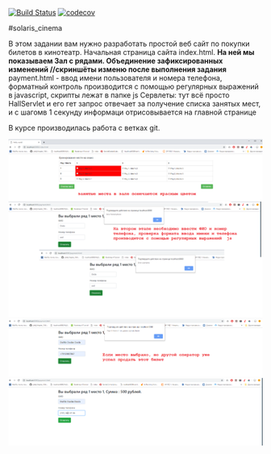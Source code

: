 [![Build Status](https://travis-ci.org/AlexandrKaleganov/solaris_cinema.svg?branch=master)](https://travis-ci.org/AlexandrKaleganov/solaris_cinema)
[![codecov](https://codecov.io/gh/AlexandrKaleganov/solaris_cinema/branch/master/graph/badge.svg)](https://codecov.io/gh/AlexandrKaleganov/solaris_cinema)

#solaris_cinema

В этом задании вам нужно разработать простой веб сайт по покупки билетов в кинотеатр.
Начальная страница сайта index.html. 
**На ней мы показываем Зал c рядами.
Объединение зафиксированных изменений
//скриншёты изменю после выполнения задания** 
payment.html  - ввод имени пользователя и номера телефона, форматный контроль производится с помощью 
регулярных выражений в javascript, скрипты лежат в папке js 
Сервлеты: тут всё просто HallServlet и его гет запрос отвечает за  получение списка занятых мест, и с 
шагомв 1 секунду информаци отрисовывается на главной странице

В курсе производилась работа с ветках git.


![Alt text](https://github.com/AlexandrKaleganov/solaris_cinema/blob/master/img/1.png "Optional Title")
![Alt text](https://github.com/AlexandrKaleganov/solaris_cinema/blob/master/img/2.png "Optional Title")
![Alt text](https://github.com/AlexandrKaleganov/solaris_cinema/blob/master/img/3.png "Optional Title")
![Alt text](https://github.com/AlexandrKaleganov/solaris_cinema/blob/master/img/4.png "Optional Title")